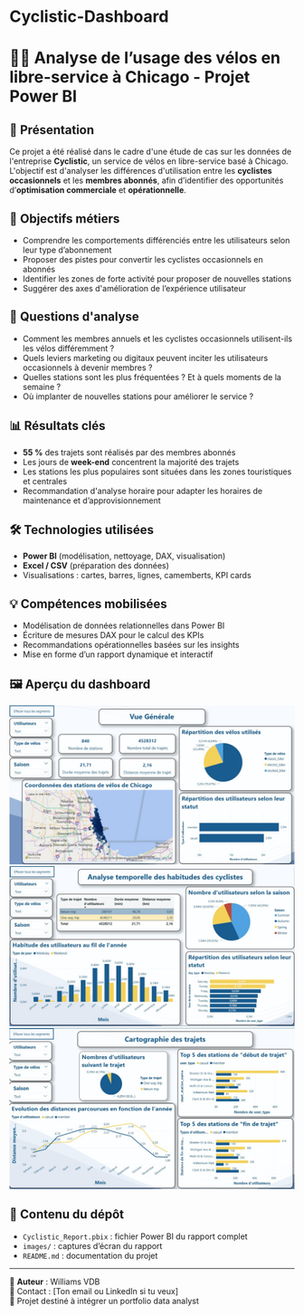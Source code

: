 # Cyclistic-Dashboard

# 🚴‍♂️ Analyse de l’usage des vélos en libre-service à Chicago - Projet Power BI

## 📌 Présentation
Ce projet a été réalisé dans le cadre d'une étude de cas sur les données de l'entreprise **Cyclistic**, un service de vélos en libre-service basé à Chicago. L'objectif est d'analyser les différences d'utilisation entre les **cyclistes occasionnels** et les **membres abonnés**, afin d’identifier des opportunités d’**optimisation commerciale** et **opérationnelle**.

## 🎯 Objectifs métiers
- Comprendre les comportements différenciés entre les utilisateurs selon leur type d’abonnement
- Proposer des pistes pour convertir les cyclistes occasionnels en abonnés
- Identifier les zones de forte activité pour proposer de nouvelles stations
- Suggérer des axes d'amélioration de l’expérience utilisateur

## 🧠 Questions d'analyse
- Comment les membres annuels et les cyclistes occasionnels utilisent-ils les vélos différemment ?
- Quels leviers marketing ou digitaux peuvent inciter les utilisateurs occasionnels à devenir membres ?
- Quelles stations sont les plus fréquentées ? Et à quels moments de la semaine ?
- Où implanter de nouvelles stations pour améliorer le service ?

## 📊 Résultats clés
- **55 %** des trajets sont réalisés par des membres abonnés
- Les jours de **week-end** concentrent la majorité des trajets
- Les stations les plus populaires sont situées dans les zones touristiques et centrales
- Recommandation d'analyse horaire pour adapter les horaires de maintenance et d’approvisionnement

## 🛠️ Technologies utilisées
- **Power BI** (modélisation, nettoyage, DAX, visualisation)
- **Excel / CSV** (préparation des données)
- Visualisations : cartes, barres, lignes, camemberts, KPI cards

## 💡 Compétences mobilisées
- Modélisation de données relationnelles dans Power BI
- Écriture de mesures DAX pour le calcul des KPIs
- Recommandations opérationnelles basées sur les insights
- Mise en forme d’un rapport dynamique et interactif

## 🖼️ Aperçu du dashboard

![Overview](images/dashboard_overview.png)
![Usage par jour](images/usage_jour_semaine.png)
![Carte des stations](images/carte_stations.png)

## 📁 Contenu du dépôt
- `Cyclistic_Report.pbix` : fichier Power BI du rapport complet
- `images/` : captures d’écran du rapport
- `README.md` : documentation du projet

---

👤 **Auteur** : Williams VDB  
📧 Contact : [Ton email ou LinkedIn si tu veux]  
🎯 Projet destiné à intégrer un portfolio data analyst

